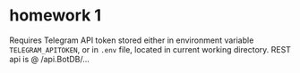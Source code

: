 # homework 1
Requires Telegram API token stored either in environment variable `TELEGRAM_APITOKEN`, or in `.env` file, located in current working directory.
REST api is @ /api.BotDB/...